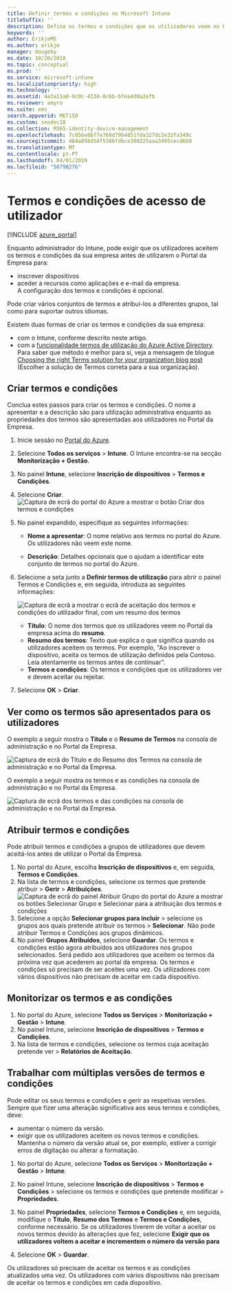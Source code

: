 ```yaml
---
title: Definir termos e condições no Microsoft Intune
titleSuffix: ''
description: Defina os termos e condições que os utilizadores veem no Portal da Empresa do Intune.
keywords: ''
author: ErikjeMS
ms.author: erikje
manager: dougeby
ms.date: 10/20/2018
ms.topic: conceptual
ms.prod: ''
ms.service: microsoft-intune
ms.localizationpriority: high
ms.technology: ''
ms.assetid: 4a3a11a8-9c0c-4334-8c6b-6fea4d0a2efb
ms.reviewer: amyro
ms.suite: ems
search.appverid: MET150
ms.custom: seodec18
ms.collection: M365-identity-device-management
ms.openlocfilehash: 7c056e86f7e768d79b4851fda327dc2e32fa349c
ms.sourcegitcommit: 484a898d54f5386fdbce300225aaa3495cecd6b0
ms.translationtype: MT
ms.contentlocale: pt-PT
ms.lasthandoff: 04/01/2019
ms.locfileid: "58798276"
---
```

# <a name="terms-and-conditions-for-user-access"></a>Termos e condições de acesso de utilizador

[!INCLUDE [azure_portal](./includes/azure_portal.md)]

Enquanto administrador do Intune, pode exigir que os utilizadores aceitem os termos e condições da sua empresa antes de utilizarem o Portal da Empresa para:
- inscrever dispositivos
- aceder a recursos como aplicações e e-mail da empresa.    
A configuração dos termos e condições é opcional.

Pode criar vários conjuntos de termos e atribuí-los a diferentes grupos, tal como para suportar outros idiomas.

Existem duas formas de criar os termos e condições da sua empresa:
- com o Intune, conforme descrito neste artigo.
- com a [funcionalidade termos de utilização do Azure Active Directory](https://docs.microsoft.com/azure/active-directory/governance/active-directory-tou). Para saber que método é melhor para si, veja a mensagem de blogue [Choosing the right Terms solution for your organization blog post](https://go.microsoft.com/fwlink/?linkid=2010506&clcid=0x409) (Escolher a solução de Termos correta para a sua organização). 

## <a name="create-terms-and-conditions"></a>Criar termos e condições
Conclua estes passos para criar os termos e condições. O nome a apresentar e a descrição são para utilização administrativa enquanto as propriedades dos termos são apresentadas aos utilizadores no Portal da Empresa.

1. Inicie sessão no [Portal do Azure](https://portal.azure.com).
2. Selecione **Todos os serviços** > **Intune**. O Intune encontra-se na secção **Monitorização + Gestão**.
3. No painel **Intune**, selecione **Inscrição de dispositivos** > **Termos e Condições**.
2. Selecione **Criar**.
![Captura de ecrã do portal do Azure a mostrar o botão Criar dos termos e condições](media/terms-create-terms.png)
3. No painel expandido, especifique as seguintes informações:

   - **Nome a apresentar**: O nome relativo aos termos no portal do Azure. Os utilizadores não veem este nome.

   - **Descrição**: Detalhes opcionais que o ajudam a identificar este conjunto de termos no portal do Azure.

4. Selecione a seta junto a **Definir termos de utilização** para abrir o painel Termos e Condições e, em seguida, introduza as seguintes informações:

   ![Captura de ecrã a mostrar o ecrã de aceitação dos termos e condições do utilizador final, com um resumo dos termos](./media/terms-summary-create.png)

   - **Título**: O nome dos termos que os utilizadores veem no Portal da empresa acima do **resumo**.
   - **Resumo dos termos**: Texto que explica o que significa quando os utilizadores aceitem os termos. Por exemplo, "Ao inscrever o dispositivo, aceita os termos de utilização definidos pela Contoso. Leia atentamente os termos antes de continuar”.
   - **Termos e condições**: Os termos e condições que os utilizadores ver e devem aceitar ou rejeitar.

5. Selecione **OK** > **Criar**.

## <a name="see-how-terms-are-displayed-to-your-users"></a>Ver como os termos são apresentados para os utilizadores
O exemplo a seguir mostra o **Título** e o **Resumo de Termos** na consola de administração e no Portal da Empresa.

![Captura de ecrã do Título e do Resumo dos Termos na consola de administração e no Portal da Empresa.](./media/terms-summary-terms.png)

O exemplo a seguir mostra os termos e as condições na consola de administração e no Portal da Empresa.

![Captura de ecrã dos termos e das condições na consola de administração e no Portal da Empresa.](./media/terms-properties-terms.png)

## <a name="assign-terms-and-conditions"></a>Atribuir termos e condições

Pode atribuir termos e condições a grupos de utilizadores que devem aceitá-los antes de utilizar o Portal da Empresa.

1. No portal do Azure, escolha **Inscrição de dispositivos** e, em seguida, **Termos e Condições**.
2. Na lista de termos e condições, selecione os termos que pretende atribuir > **Gerir** > **Atribuições**.
![Captura de ecrã do painel Atribuir Grupo do portal do Azure a mostrar os botões Selecionar Grupo e Selecionar para a atribuição dos termos e condições](media/terms-assign-groups.png)
3. Selecione a opção **Selecionar grupos para incluir** > selecione os grupos aos quais pretende atribuir os termos > **Selecionar**. Não pode atribuir Termos e Condições aos grupos dinâmicos.
4. No painel **Grupos Atribuídos**, selecione **Guardar**.  Os termos e condições estão agora atribuídos aos utilizadores nos grupos selecionados. Será pedido aos utilizadores que aceitem os termos da próxima vez que acederem ao portal da empresa. Os termos e condições só precisam de ser aceites uma vez. Os utilizadores com vários dispositivos não precisam de aceitar em cada dispositivo.


## <a name="monitor-terms-and-conditions"></a>Monitorizar os termos e as condições

1. No portal do Azure, selecione **Todos os Serviços** > **Monitorização + Gestão** > **Intune**. 
1. No painel Intune, selecione **Inscrição de dispositivos** > **Termos e Condições**.
2. Na lista de termos e condições, selecione os termos cuja aceitação pretende ver > **Relatórios de Aceitação**.

## <a name="work-with-multiple-versions-of-terms-and-conditions"></a>Trabalhar com múltiplas versões de termos e condições
Pode editar os seus termos e condições e gerir as respetivas versões. Sempre que fizer uma alteração significativa aos seus termos e condições, deve:
- aumentar o número da versão.
- exigir que os utilizadores aceitem os novos termos e condições. Mantenha o número da versão atual se, por exemplo, estiver a corrigir erros de digitação ou alterar a formatação.

1. No portal do Azure, selecione **Todos os Serviços** > **Monitorização + Gestão** > **Intune**.

2. No painel Intune, selecione **Inscrição de dispositivos** > **Termos e Condições** > selecione os termos e condições que pretende modificar > **Propriedades**.

4. No painel **Propriedades**, selecione **Termos e Condições** e, em seguida, modifique o **Título**, **Resumo dos Termos** e **Termos e Condições**, conforme necessário. Se os utilizadores tiverem de voltar a aceitar os novos termos devido às alterações que fez, selecione **Exigir que os utilizadores voltem a aceitar e incrementem o número da versão para**

4.  Selecione **OK** > **Guardar**.

Os utilizadores só precisam de aceitar os termos e as condições atualizados uma vez. Os utilizadores com vários dispositivos não precisam de aceitar os termos e condições em cada dispositivo.
